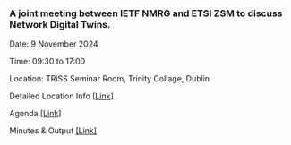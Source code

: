 ### A joint meeting between IETF NMRG and ETSI ZSM to discuss Network Digital Twins.

Date: 9 November 2024

Time: 09:30 to 17:00

Location: TRiSS Seminar Room, Trinity Collage, Dublin

Detailed Location Info [[Link](https://www.tcd.ie/triss/seminar-room/)]

Agenda [[Link](https://github.com/danielkinguk/nmrg-zsm-session/blob/main/agenda.md)]

Minutes & Output [[Link]](https://etherpad.wikimedia.org/p/nmrg-zsm-session-9-nov-2024)
